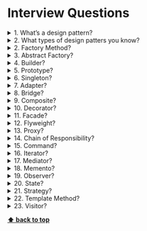 # Interview Questions

<details>
<summary>1. What’s a design pattern?</summary>

> **Answer:**
>
> Design patterns are typical solutions to commonly occurring problems in software design.

</details>

<details>
<summary>2. What types of design patters you know?</summary>

> **Answer:**
>
> -   Creational patterns
> -   Structural patterns
> -   Behavioral patterns

</details>

<details>
<summary>2. Factory Method?</summary>

> **Answer:**
>
> Factory Method is a creational design pattern that provides an interface for creating objects in a superclass,
> but allows subclasses to alter the type of objects that will be created.
>
> ```
> class Dialog is
>    abstract method createButton()
>    method render() is
>        Button okButton = createButton()
>        okButton.onClick(closeDialog)
>        okButton.render()
>
> class WindowsDialog extends Dialog is
>    method createButton() is
>        return new WindowsButton()
>
> class WebDialog extends Dialog is
>    method createButton() is
>        return new HTMLButton()
>
> interface Button is
>    method render()
>    method onClick(f)
>
> class WindowsButton implements Button is
>    method render(a, b) is
>    method onClick(f) is
>
> class HTMLButton implements Button is
>    method render(a, b) is
>    method onClick(f) is
>
>
> class Application is
>    field dialog: Dialog
>
>    method initialize() is
>        config = readApplicationConfigFile()
>
>        if (config.OS == "Windows") then
>            dialog = new WindowsDialog()
>        else if (config.OS == "Web") then
>            dialog = new WebDialog()
>        else
>            throw new Exception("Error! Unknown operating system.")
>    method main() is
>        this.initialize()
>        dialog.render()
> ```

</details>

<details>
<summary>3. Abstract Factory?</summary>

> **Answer:**
>
> Abstract Factory is a creational design pattern that lets you produce families of related objects
> without specifying their concrete classes.
>
> ```
> interface GUIFactory is
>    method createButton():Button
>    method createCheckbox():Checkbox
>
> class WinFactory implements GUIFactory is
>    method createButton():Button is
>        return new WinButton()
>    method createCheckbox():Checkbox is
>        return new WinCheckbox()
>
> class MacFactory implements GUIFactory is
>    method createButton():Button is
>        return new MacButton()
>    method createCheckbox():Checkbox is
>        return new MacCheckbox()
>
> interface Button is
>    method paint()
>
> class WinButton implements Button is
>    method paint() is
>
> class MacButton implements Button is
>    method paint() is
>
> interface Checkbox is
>    method paint()
>
> class WinCheckbox implements Checkbox is
>    method paint() is
>
> class MacCheckbox implements Checkbox is
>    method paint() is
>
> class Application is
>    private field button: Button
>    constructor Application(factory: GUIFactory) is
>        this.factory = factory
>    method createUI() is
>        this.button = factory.createButton()
>    method paint() is
>        button.paint()
>
> class ApplicationConfigurator is
>    method main() is
>        config = readApplicationConfigFile()
>
>        if (config.OS == "Windows") then
>            factory = new WinFactory()
>        else if (config.OS == "Mac") then
>            factory = new MacFactory()
>        else
>            throw new Exception("Error! Unknown operating system.")
>
>        Application app = new Application(factory)
> ```

</details>

<details>
<summary>4. Builder?</summary>

> **Answer:**
>
> Builder is a creational design pattern that lets you construct complex objects step by step. The pattern allows
> you to produce different types and representations of an object using the same construction code.
>
> ```
> class Car is
>
> class Manual is
>
> interface Builder is
>    method reset()
>    method setSeats(...)
>    method setEngine(...)
>    method setTripComputer(...)
>    method setGPS(...)
>
> class CarBuilder implements Builder is
>    private field car:Car
>
>    constructor CarBuilder() is
>        this.reset()
>
>    method reset() is
>        this.car = new Car()
>
>    method setSeats(...) is
>
>    method setEngine(...) is
>
>    method setTripComputer(...) is
>
>    method setGPS(...) is
>
>    method getProduct():Car is
>        product = this.car
>        this.reset()
>        return product
>
> class CarManualBuilder implements Builder is
>    private field manual:Manual
>
>    constructor CarManualBuilder() is
>        this.reset()
>
>    method reset() is
>        this.manual = new Manual()
>
>    method setSeats(...) is
>
>    method setEngine(...) is
>
>    method setTripComputer(...) is
>
>    method setGPS(...) is
>
>    method getProduct():Manual is
>
> class Director is
>    private field builder:Builder
>
>    method setBuilder(builder:Builder)
>        this.builder = builder
>
>    method constructSportsCar(builder: Builder) is
>        builder.reset()
>        builder.setSeats(2)
>        builder.setEngine(new SportEngine())
>        builder.setTripComputer(true)
>        builder.setGPS(true)
>
>    method constructSUV(builder: Builder) is
>
> class Application is
>
>    method makeCar() is
>        director = new Director()
>
>        CarBuilder builder = new CarBuilder()
>        director.constructSportsCar(builder)
>        Car car = builder.getProduct()
>
>        CarManualBuilder builder = new CarManualBuilder()
>        director.constructSportsCar(builder)
>
>        Manual manual = builder.getProduct()
> ```

</details>

<details>
<summary>5. Prototype?</summary>

> **Answer:**
>
> Prototype is a creational design pattern that lets you copy existing objects without making your code dependent on
> their classes.
>
> ```
> abstract class Shape is
>    field X: int
>    field Y: int
>    field color: string
>
>    constructor Shape() is
>
>    constructor Shape(source: Shape) is
>        this()
>        this.X = source.X
>        this.Y = source.Y
>        this.color = source.color
>
>    abstract method clone():Shape
>
> class Rectangle extends Shape is
>    field width: int
>    field height: int
>
>    constructor Rectangle(source: Rectangle) is
>        super(source)
>        this.width = source.width
>        this.height = source.height
>
>    method clone():Shape is
>        return new Rectangle(this)
>
>
> class Circle extends Shape is
>    field radius: int
>
>    constructor Circle(source: Circle) is
>        super(source)
>        this.radius = source.radius
>
>    method clone():Shape is
>        return new Circle(this)
>
>
> class Application is
>    field shapes: array of Shape
>
>    constructor Application() is
>        Circle circle = new Circle()
>        circle.X = 10
>        circle.Y = 10
>        circle.radius = 20
>        shapes.add(circle)
>
>        Circle anotherCircle = circle.clone()
>        shapes.add(anotherCircle)
>
>        Rectangle rectangle = new Rectangle()
>        rectangle.width = 10
>        rectangle.height = 20
>        shapes.add(rectangle)
>
>    method businessLogic() is
>        Array shapesCopy = new Array of Shapes.
>
>        foreach (s in shapes) do
>            shapesCopy.add(s.clone())
>
> ```

</details>

<details>
<summary>6. Singleton?</summary>

> **Answer:**
>
> Singleton is a creational design pattern that lets you ensure that a class has only one instance, while
> providing a global access point to this instance.
>
> ```
> class Database is
>    private static field instance: Database
>
>    private constructor Database() is
>
>    public static method getInstance() is
>        if (this.instance == null) then
>            acquireThreadLock() and then
>                if (this.instance == null) then
>                    this.instance = new Database()
>        return this.instance
>
>    public method query(sql) is
>
> class Application is
>    method main() is
>        Database foo = Database.getInstance()
>        foo.query("SELECT ...")
>        Database bar = Database.getInstance()
>        bar.query("SELECT ...")
> ```

</details>

<details>
<summary>7. Adapter?</summary>

> **Answer:**
>
> Adapter is a structural design pattern that allows objects with incompatible interfaces to collaborate.
>
> ```
> class RoundHole is
>    constructor RoundHole(radius) { ... }
>
>    method getRadius() is
>
>    method fits(peg: RoundPeg) is
>        return this.getRadius() >= peg.radius()
>
> class RoundPeg is
>    constructor RoundPeg(radius) { ... }
>
>    method getRadius() is
>
>
> class SquarePeg is
>    constructor SquarePeg(width) { ... }
>
>    method getWidth() is
>
>
> class SquarePegAdapter extends RoundPeg is
>    private field peg: SquarePeg
>
>    constructor SquarePegAdapter(peg: SquarePeg) is
>        this.peg = peg
>
>    method getRadius() is
>        return peg.getWidth() * Math.sqrt(2) / 2
>
>
> hole = new RoundHole(5)
> rpeg = new RoundPeg(5)
> hole.fits(rpeg) // true
>
> small_sqpeg = new SquarePeg(5)
> large_sqpeg = new SquarePeg(10)
> hole.fits(small_sqpeg) // this won't compile (incompatible types)
>
> small_sqpeg_adapter = new SquarePegAdapter(small_sqpeg)
> large_sqpeg_adapter = new SquarePegAdapter(large_sqpeg)
> hole.fits(small_sqpeg_adapter) // true
> hole.fits(large_sqpeg_adapter) // false
> ```

</details>

<details>
<summary>8. Bridge?</summary>

> **Answer:**
>
> ridge is a structural design pattern that lets you split a large class or a set of closely related classes into two
> separate hierarchies—abstraction and implementation—which can be developed independently of each other.
>
> ```
> class RemoteControl is
>    protected field device: Device
>    constructor RemoteControl(device: Device) is
>        this.device = device
>    method togglePower() is
>        if (device.isEnabled()) then
>            device.disable()
>        else
>            device.enable()
>    method volumeDown() is
>        device.setVolume(device.getVolume() - 10)
>    method volumeUp() is
>        device.setVolume(device.getVolume() + 10)
>    method channelDown() is
>        device.setChannel(device.getChannel() - 1)
>    method channelUp() is
>        device.setChannel(device.getChannel() + 1)
>
>
> class AdvancedRemoteControl extends RemoteControl is
>    method mute() is
>        device.setVolume(0)
>
> interface Device is
>    method isEnabled()
>    method enable()
>    method disable()
>    method getVolume()
>    method setVolume(percent)
>    method getChannel()
>    method setChannel(channel)
>
> class Tv implements Device is
>
> class Radio implements Device is
>
>
> // Somewhere in client code.
> tv = new Tv()
> remote = new RemoteControl(tv)
> remote.togglePower()
>
> radio = new Radio()
> remote = new AdvancedRemoteControl(radio)
> ```

</details>

<details>
<summary>9. Composite?</summary>

> **Answer:**
>
> Composite is a structural design pattern that lets you compose objects into tree structures and then work with these
> structures as if they were individual objects.
>
> ```
> interface Graphic is
>    method move(x, y)
>    method draw()
>
> class Dot implements Graphic is
>    field x, y
>
>    constructor Dot(x, y) { ... }
>
>    method move(x, y) is
>        this.x += x, this.y += y
>
>    method draw() is
>
> class Circle extends Dot is
>    field radius
>
>    constructor Circle(x, y, radius) { ... }
>
>    method draw() is
>
> class CompoundGraphic implements Graphic is
>    field children: array of Graphic
>
>    method add(child: Graphic) is
>
>    method remove(child: Graphic) is
>
>    method move(x, y) is
>        foreach (child in children) do
>            child.move(x, y)
>
>    method draw() is
>
> class ImageEditor is
>    method load() is
>        all = new CompoundGraphic()
>        all.add(new Dot(1, 2))
>        all.add(new Circle(5, 3, 10))
>
>    method groupSelected(components: array of Graphic) is
>        group = new CompoundGraphic()
>        group.add(components)
>        all.remove(components)
>        all.add(group)
>        all.draw()
> ```

</details>

<details>
<summary>10. Decorator?</summary>

> **Answer:**
>
> Decorator is a structural design pattern that lets you attach new behaviors to objects by placing these objects inside
> special wrapper objects that contain the behaviors.
>
> ```
> interface DataSource is
>    method writeData(data)
>    method readData():data
>
> class FileDataSource implements DataSource is
>    constructor FileDataSource(filename) { ... }
>
>    method writeData(data) is
>
>    method readData():data is
>
> class DataSourceDecorator implements DataSource is
>    protected field wrappee: DataSource
>
>    constructor DataSourceDecorator(source: DataSource) is
>        wrappee = source
>
>    method writeData(data) is
>        wrappee.writeData(data)
>
>    method readData():data is
>        return wrappee.readData()
>
> class EncryptionDecorator extends DataSourceDecorator is
>    method writeData(data) is
>
>    method readData():data is
>
> class CompressionDecorator extends DataSourceDecorator is
>    method writeData(data) is
>    method readData():data is
>
> class Application is
>    method dumbUsageExample() is
>        source = new FileDataSource("somefile.dat")
>        source.writeData(salaryRecords)
>
>        source = new CompressionDecorator(source)
>        source.writeData(salaryRecords)
>
>        source = new EncryptionDecorator(source)
>        source.writeData(salaryRecords)
>
> class SalaryManager is
>    field source: DataSource
>
>    constructor SalaryManager(source: DataSource) { ... }
>
>    method load() is
>        return source.readData()
>
>    method save() is
>        source.writeData(salaryRecords)
>
>
> class ApplicationConfigurator is
>    method configurationExample() is
>        source = new FileDataSource("salary.dat")
>        if (enabledEncryption)
>            source = new EncryptionDecorator(source)
>        if (enabledCompression)
>            source = new CompressionDecorator(source)
>
>        logger = new SalaryManager(source)
>        salary = logger.load()
> ```

</details>

<details>
<summary>11. Facade?</summary>

> **Answer:**
>
> Facade is a structural design pattern that provides a simplified interface to a library, a framework, or any other
> complex set of classes.
>
> ```
> class VideoFile
>
> class OggCompressionCodec
>
> class MPEG4CompressionCodec
>
> class CodecFactory
>
> class BitrateReader
>
> class AudioMixer
>
> class VideoConverter is
>    method convert(filename, format):File is
>        file = new VideoFile(filename)
>        sourceCodec = new CodecFactory.extract(file)
>        if (format == "mp4")
>            destinationCodec = new MPEG4CompressionCodec()
>        else
>            destinationCodec = new OggCompressionCodec()
>        buffer = BitrateReader.read(filename, sourceCodec)
>        result = BitrateReader.convert(buffer, destinationCodec)
>        result = (new AudioMixer()).fix(result)
>        return new File(result)
>
> class Application is
>    method main() is
>        convertor = new VideoConverter()
>        mp4 = convertor.convert("youtubevideo.ogg", "mp4")
>        mp4.save()
> ```

</details>

<details>
<summary>12. Flyweight?</summary>

> **Answer:**
>
> Flyweight is a structural design pattern that lets you fit more objects into the available amount of RAM by sharing
> common parts of state between multiple objects instead of keeping all of the data in each object.
>
> ```
> class TreeType is
>    field name
>    field color
>    field texture
>    constructor TreeType(name, color, texture) { ... }
>    method draw(canvas, x, y) is
>
> class TreeFactory is
>    static field treeTypes: collection of tree types
>    static method getTreeType(name, color, texture) is
>        type = treeTypes.find(name, color, texture)
>        if (type == null)
>            type = new TreeType(name, color, texture)
>            treeTypes.add(type)
>        return type
>
> class Tree is
>    field x,y
>    field type: TreeType
>    constructor Tree(x, y, type) { ... }
>    method draw(canvas) is
>        type.draw(canvas, this.x, this.y)
>
> class Forest is
>    field trees: collection of Trees
>
>    method plantTree(x, y, name, color, texture) is
>        type = TreeFactory.getTreeType(name, color, texture)
>        tree = new Tree(x, y, type)
>        trees.add(tree)
>
>    method draw(canvas) is
>        foreach (tree in trees) do
>            tree.draw(canvas)
> ```

</details>

<details>
<summary>13. Proxy?</summary>

> **Answer:**
>
> Proxy is a structural design pattern that lets you provide a substitute or placeholder for another object. A proxy
> controls access to the original object, allowing you to perform something either before or after the request gets
> through to the original object.
>
> ```
> interface ThirdPartyYoutubeLib is
>    method listVideos()
>    method getVideoInfo(id)
>    method downloadVideo(id)
>
> class ThirdPartyYoutubeClass implements ThirdPartyYoutubeLib is
>    method listVideos() is
>
>    method getVideoInfo(id) is
>
>    method downloadVideo(id) is
>
> class CachedYoutubeClass implements ThirdPartyYouTubeLib is
>    private field service: ThirdPartyYouTubeClass
>    private field listCache, videoCache
>    field needReset
>
>    constructor CachedYoutubeClass(service: ThirdPartyYouTubeLib) is
>        this.service = service
>
>    method listVideos() is
>        if (listCache == null || needReset)
>            listCache = service.listVideos()
>        return listCache
>
>    method getVideoInfo(id) is
>        if (videoCache == null || needReset)
>            videoCache = service.getVideoInfo(id)
>        return videoCache
>
>    method downloadVideo(id) is
>        if (!downloadExists(id) || needReset)
>            service.downloadVideo(id)
>
> class YoutubeManager is
>    protected field service: ThirdPartyYouTubeLib
>
>    constructor YoutubeManager(service: ThirdPartyYouTubeLib) is
>        this.service = service
>
>    method renderVideoPage(id) is
>        info = service.getVideoInfo(id)
>
>    method renderListPanel() is
>        list = service.listVideos()
>
>    method reactOnUserInput() is
>        renderVideoPage()
>        renderListPanel()
>
> class Application is
>    method init() is
>        aYouTubeService = new ThirdPartyYouTubeClass()
>        aYouTubeProxy = new CachedYouTubeClass(aYouTubeService)
>        manager = new YouTubeManager(aYouTubeProxy)
>        manager.reactOnUserInput()
> ```

</details>

<details>
<summary>14. Chain of Responsibility?</summary>

> **Answer:**
>
> Chain of Responsibility is a behavioral design pattern that lets you pass requests along a chain of handlers. Upon
> receiving a request, each handler decides either to process the request or to pass it to the next handler in the
> chain.
>
> ```
> interface ComponentWithContextualHelp is
>    method showHelp()
>
>
> abstract class Component implements ComponentWithContextualHelp is
>    field tooltipText: string
>
>    protected field container: Container
>
>    method showHelp() is
>        if (tooltipText != null)
>            // Show tooltip.
>        else
>            container.showHelp()
>
> abstract class Container extends Component is
>    protected field children: array of Component
>
>    method add(child) is
>        children.add(child)
>        child.container = this
>
> class Button extends Component is
>
> class Panel extends Container is
>    field modalHelpText: string
>
>    method showHelp() is
>        if (modalHelpText != null)
>        else
>            super.showHelp()
>
> class Dialog extends Container is
>    field wikiPageURL: string
>
>    method showHelp() is
>        if (wikiPageURL != null)
>        else
>            super.showHelp()
>
> class Application is
>    method createUI() is
>        dialog = new Dialog("Budget Reports")
>        dialog.wikiPageURL = "http://..."
>        panel = new Panel(0, 0, 400, 800)
>        panel.modalHelpText = "This panel does..."
>        ok = new Button(250, 760, 50, 20, "OK")
>        ok.tooltipText = "This is an OK button that..."
>        cancel = new Button(320, 760, 50, 20, "Cancel")
>        // ...
>        panel.add(ok)
>        panel.add(cancel)
>        dialog.add(panel)
>
>    method onF1KeyPress() is
>        component = this.getComponentAtMouseCoords()
>        component.showHelp()
> ```

</details>

<details>
<summary>15. Command?</summary>

> **Answer:**
>
> Command is a behavioral design pattern that turns a request into a stand-alone object that contains all information
> about the request. This transformation lets you parameterize methods with different requests, delay or queue a
> request’s execution, and support undoable operations.
>
> ```
> abstract class Command is
>    protected field app: Application
>    protected field editor: Editor
>    protected field backup: text
>
>    constructor Command(app: Application, editor: Editor) is
>        this.app = app
>        this.editor = editor
>
>    method saveBackup() is
>        backup = editor.text
>
>    method undo() is
>        editor.text = backup
>
>    abstract method execute()
>
>
> class CopyCommand extends Command is
>    method execute() is
>        app.clipboard = editor.getSelection()
>        return false
>
> class CutCommand extends Command is
>    method execute() is
>        saveBackup()
>        app.clipboard = editor.getSelection()
>        editor.deleteSelection()
>        return true
>
> class PasteCommand extends Command is
>    method execute() is
>        saveBackup()
>        editor.replaceSelection(app.clipboard)
>        return true
>
> class UndoCommand extends Command is
>    method execute() is
>        app.undo()
>        return false
>
> class CommandHistory is
>    private field history: array of Command
>
>    method push(c: Command) is
>
>    method pop():Command is
>
>
> class Editor is
>    field text: string
>
>    method getSelection() is
>
>    method deleteSelection() is
>
>    method replaceSelection(text) is
>
>
> class Application is
>    field clipboard: string
>    field editors: array of Editors
>    field activeEditor: Editor
>    field history: CommandHistory
>
>    method createUI() is
>        copy = function() { executeCommand(
>            new CopyCommand(this, activeEditor)) }
>        copyButton.setCommand(copy)
>        shortcuts.onKeyPress("Ctrl+C", copy)
>
>        cut = function() { executeCommand(
>            new CutCommand(this, activeEditor)) }
>        cutButton.setCommand(cut)
>        shortcuts.onKeyPress("Ctrl+X", cut)
>
>        paste = function() { executeCommand(
>            new PasteCommand(this, activeEditor)) }
>        pasteButton.setCommand(paste)
>        shortcuts.onKeyPress("Ctrl+V", paste)
>
>        undo = function() { executeCommand(
>            new UndoCommand(this, activeEditor)) }
>        undoButton.setCommand(undo)
>        shortcuts.onKeyPress("Ctrl+Z", undo)
>
>    method executeCommand(command) is
>        if (command.execute)
>            history.push(command)
>
>    method undo() is
>        command = history.pop()
>        if (command != null)
>            command.undo()
> ```

</details>

<details>
<summary>16. Iterator?</summary>

> **Answer:**
>
> Iterator is a behavioral design pattern that lets you traverse elements of a collection without exposing its underlying
> representation (list, stack, tree, etc.).
>
> ```
> interface SocialNetwork is
>    method createFriendsIterator(profileId):ProfileIterator
>    method createCoworkersIterator(profileId):ProfileIterator
>
> class Facebook implements SocialNetwork is
>
>    method createFriendsIterator(profileId) is
>        return new FacebookIterator(this, profileId, "friends")
>    method createCoworkersIterator(profileId) is
>        return new FacebookIterator(this, profileId, "coworkers")
>
>
> interface ProfileIterator is
>    method getNext():Profile
>    method hasMore():bool
>
>
> class FacebookIterator implements ProfileIterator is
>    private field facebook: Facebook
>    private field profileId, type: string
>
>    private field currentPosition
>    private field cache: array of Profile
>
>    constructor FacebookIterator(facebook, profileId, type) is
>        this.facebook = facebook
>        this.profileId = profileId
>        this.type = type
>
>    private method lazyInit() is
>        if (cache == null)
>            cache = facebook.socialGraphRequest(profileId, type)
>
>    method getNext() is
>        if (hasMore())
>            currentPosition++
>            return cache[currentPosition]
>
>    method hasMore() is
>        lazyInit()
>        return cache.length < currentPosition
>
> class SocialSpammer is
>    method send(iterator: ProfileIterator, message: string) is
>        while (iterator.hasNext())
>            profile = iterator.getNext()
>            System.sendEmail(profile.getEmail(), message)
>
>
> class Application is
>    field network: SocialNetwork
>    field spammer: SocialSpammer
>
>    method config() is
>        if working with Facebook
>            this.network = new Facebook()
>        if working with LinkedIn
>            this.network = new LinkedIn()
>        this.spammer = new SocialSpammer()
>
>    method sendSpamToFriends(profile) is
>        iterator = network.createFriendsIterator(profile.getId())
>        spammer.send(iterator, "Very important message")
>
>    method sendSpamToCoworkers(profile) is
>        iterator = network.createCoworkersIterator(profile.getId())
>        spammer.send(iterator, "Very important message")
> ```

</details>

<details>
<summary>17. Mediator?</summary>

> **Answer:**
>
> Mediator is a behavioral design pattern that lets you reduce chaotic dependencies between objects. The pattern
> restricts direct communications between the objects and forces them to collaborate only via a mediator object.
>
> ```
> interface Mediator is
>    method notify(sender: Component, event: string)
>
> class AuthenticationDialog implements Mediator is
>    private field title: string
>    private field loginOrRegisterChkBx: Checkbox
>    private field loginUsername, loginPassword: Textbox
>    private field registrationUsername, registrationPassword
>    private field registrationEmail: Textbox
>    private field okBtn, cancelBtn: Button
>
>    constructor AuthenticationDialog() is
>
>    method notify(sender, event) is
>        if (sender == loginOrRegisterChkBx and event == "check")
>            if (loginOrRegisterChkBx.checked)
>                title = "Log in"
>            else
>                title = "Register"
>
>        if (sender == okBtn && event == "click")
>            if (loginOrRegister.checked)
>                if (!found)
>            else
>
> class Component is
>    field dialog: Mediator
>
>    constructor Component(dialog) is
>        this.dialog = dialog
>
>    method click() is
>        dialog.notify(this, "click")
>
>    method keypress() is
>        dialog.notify(this, "keypress")
>
> class Button extends Component is
>
> class Textbox extends Component is
>
> class Checkbox extends Component is
>    method check() is
>        dialog.notify(this, "check")nterface Mediator is
>    method notify(sender: Component, event: string)
>
> class AuthenticationDialog implements Mediator is
>    private field title: string
>    private field loginOrRegisterChkBx: Checkbox
>    private field loginUsername, loginPassword: Textbox
>    private field registrationUsername, registrationPassword
>    private field registrationEmail: Textbox
>    private field okBtn, cancelBtn: Button
>
>    constructor AuthenticationDialog() is
>
>    method notify(sender, event) is
>        if (sender == loginOrRegisterChkBx and event == "check")
>            if (loginOrRegisterChkBx.checked)
>                title = "Log in"
>            else
>                title = "Register"
>
>        if (sender == okBtn && event == "click")
>            if (loginOrRegister.checked)
>                if (!found)
>            else
>
> class Component is
>    field dialog: Mediator
>
>    constructor Component(dialog) is
>        this.dialog = dialog
>
>    method click() is
>        dialog.notify(this, "click")
>
>    method keypress() is
>        dialog.notify(this, "keypress")
>
> class Button extends Component is
>    // ...
>
> class Textbox extends Component is
>    // ...
>
> class Checkbox extends Component is
>    method check() is
>        dialog.notify(this, "check")
> ```

</details>

<details>
<summary>18. Memento?</summary>

> **Answer:**
>
> Memento is a behavioral design pattern that lets you save and restore the previous state of an object without
> revealing the details of its implementation.
>
> ```
> class Editor is
>    private field text, curX, curY, selectionWidth
>
>    method setText(text) is
>        this.text = text
>
>    method setCursor(x, y) is
>        this.curX = curX
>        this.curY = curY
>
>    method setSelectionWidth(width) is
>        this.selectionWidth = width
>
>    method createSnapshot():Snapshot is
>        return new Snapshot(this, text, curX, curY, selectionWidth)
>
> class Snapshot is
>    private field editor: Editor
>    private field text, curX, curY, selectionWidth
>
>    constructor Snapshot(editor, text, curX, curY, selectionWidth) is
>        this.editor = editor
>        this.text = text
>        this.curX = curX
>        this.curY = curY
>        this.selectionWidth = selectionWidth
>
>    method restore() is
>        editor.setText(text)
>        editor.setCursor(curX, curY)
>        editor.setSelectionWidth(selectionWidth)
>
> class Command is
>    private field backup: Snapshot
>
>    method makeBackup() is
>        backup = editor.createSnapshot()
>
>    method undo() is
>        if (backup != null)
>            backup.restore()
> ```

</details>

<details>
<summary>19. Observer?</summary>

> **Answer:**
>
> Observer is a behavioral design pattern that lets you define a subscription mechanism to notify multiple objects about
> any events that happen to the object they’re observing.
>
> ```
> class EventManager is
>    private field listeners: hash map of event types and listeners
>
>    method subscribe(eventType, listener) is
>        listeners.add(eventType, listener)
>
>    method unsubscribe(eventType, listener) is
>        listeners.remove(eventType, listener)
>
>    method notify(eventType, data) is
>        foreach (listener in listeners.of(eventType)) do
>            listener.update(data)
>
> class Editor is
>    private field events: EventManager
>    private field file: File
>
>    constructor Editor() is
>        events = new EventManager()
>
>    method openFile(path) is
>        this.file = new File(path)
>        events.notify("open", file.name)
>
>    method saveFile() is
>        file.write()
>        events.notify("save", file.name)
>
>
>
> interface EventListener is
>    method update(filename)
>
> class LoggingListener implements EventListener is
>    private field log: File
>    private field message
>
>    constructor LoggingListener(log_filename, message) is
>        this.log = new File(log_filename)
>        this.message = message
>
>    method update(filename) is
>        log.write(replace('%s',filename,message))
>
> class EmailAlertsListener implements EventListener is
>    private field email: string
>
>    constructor EmailAlertsListener(email, message) is
>        this.email = email
>        this.message = message
>
>    method update(filename) is
>        system.email(email, replace('%s',filename,message))
>
>
> class Application is
>    method config() is
>        editor = new TextEditor()
>
>        logger = new LoggingListener(
>            "/path/to/log.txt",
>            "Someone has opened the file: %s");
>        editor.events.subscribe("open", logger)
>
>        emailAlerts = new EmailAlertsListener(
>            "admin@example.com",
>            "Someone has changed the file: %s")
>        editor.events.subscribe("save", emailAlerts)
> ```

</details>

<details>
<summary>20. State?</summary>

> **Answer:**
>
> State is a behavioral design pattern that lets an object alter its behavior when its internal state changes.
> It appears as if the object changed its class.
>
> ```
> class AudioPlayer is
>    field state: State
>    field UI, volume, playlist, currentSong
>
>    constructor AudioPlayer() is
>        this.state = new ReadyState(this)
>
>        UI = new UserInterface()
>        UI.lockButton.onClick(this.clickLock)
>        UI.playButton.onClick(this.clickPlay)
>        UI.nextButton.onClick(this.clickNext)
>        UI.prevButton.onClick(this.clickPrevious)
>
>    method changeState(state: State) is
>        this.state = state
>
>    method clickLock() is
>        state.clickLock()
>    method clickPlay() is
>        state.clickPlay()
>    method clickNext() is
>        state.clickNext()
>    method clickPrevious() is
>        state.clickPrevious()
>
>    method startPlayback() is
>        // ...
>    method stopPlayback() is
>        // ...
>    method nextSong() is
>        // ...
>    method previousSong() is
>        // ...
>    method fastForward(time) is
>        // ...
>    method rewind(time) is
>        // ...
>
> abstract class State is
>    protected field player: AudioPlayer
>
>    constructor State(player) is
>        this.player = player
>
>    abstract method clickLock()
>    abstract method clickPlay()
>    abstract method clickNext()
>    abstract method clickPrevious()
>
> class LockedState extends State is
>
>    method clickLock() is
>        if (player.playing)
>            player.changeState(new PlayingState(player))
>        else
>            player.changeState(new ReadyState(player))
>
>    method clickPlay() is
>        // Locked, so do nothing.
>
>    method clickNext() is
>        // Locked, so do nothing.
>
>    method clickPrevious() is
>        // Locked, so do nothing.
>
>
> class ReadyState extends State is
>    method clickLock() is
>        player.changeState(new LockedState(player))
>
>    method clickPlay() is
>        player.startPlayback()
>        player.changeState(new PlayingState(player))
>
>    method clickNext() is
>        player.nextSong()
>
>    method clickPrevious() is
>        player.previousSong()
>
>
> class PlayingState extends State is
>    method clickLock() is
>        player.changeState(new LockedState(player))
>
>    method clickPlay() is
>        player.stopPlayback()
>        player.changeState(new ReadyState(player))
>
>    method clickNext() is
>        if (event.doubleclick)
>            player.nextSong()
>        else
>            player.fastForward(5)
>
>    method clickPrevious() is
>        if (event.doubleclick)
>            player.previous()
>        else
>            player.rewind(5)
> ```

</details>

<details>
<summary>21. Strategy?</summary>

> **Answer:**
>
> Strategy is a behavioral design pattern that lets you define a family of algorithms, put each of them into a separate
> class, and make their objects interchangeable.
>
> ```
> interface Strategy is
>    method execute(a, b)
>
> class ConcreteStrategyAdd implements Strategy is
>    method execute(a, b) is
>        return a + b
>
> class ConcreteStrategySubtract implements Strategy is
>    method execute(a, b) is
>        return a - b
>
> class ConcreteStrategyMultiply implements Strategy is
>    method execute(a, b) is
>        return a * b
>
> class Context is
>    private strategy: Strategy
>
>    method setStrategy(Strategy strategy) is
>        this.strategy = strategy
>
>    method executeStrategy(int a, int b) is
>        return strategy.execute(a, b)
>
>
> class ExampleApplication is
>    method main() is
>        Create context object.
>
>        Read first number.
>        Read last number.
>        Read the desired action from user input.
>
>        if (action == addition) then
>            context.setStrategy(new ConcreteStrategyAdd())
>
>        if (action == subtraction) then
>            context.setStrategy(new ConcreteStrategySubtract())
>
>        if (action == multiplication) then
>            context.setStrategy(new ConcreteStrategyMultiply())
>
>        result = context.executeStrategy(First number, Second number)
>
>        Print result.
> ```

</details>

<details>
<summary>22. Template Method?</summary>

> **Answer:**
>
> Template Method is a behavioral design pattern that defines the skeleton of an algorithm in the superclass but lets
> subclasses override specific steps of the algorithm without changing its structure.
>
> ```
> class GameAI is
>    method turn() is
>        collectResources()
>        buildStructures()
>        buildUnits()
>        attack()
>
>    method collectResources() is
>        foreach (s in this.builtStructures) do
>            s.collect()
>
>    abstract method buildStructures()
>    abstract method buildUnits()
>
>    method attack() is
>        enemy = closestEnemy()
>        if (enemy == null)
>            sendScouts(map.center)
>        else
>            sendWarriors(enemy.position)
>
>    abstract method sendScouts(position)
>    abstract method sendWarriors(position)
>
> class OrcsAI extends GameAI is
>    method buildStructures() is
>        if (there are some resources) then
>
>    method buildUnits() is
>        if (there are plenty of resources) then
>            if (there are no scouts)
>            else
>
>    method sendScouts(position) is
>        if (scouts.length > 0) then
>            // Send scouts to position.
>
>    method sendWarriors(position) is
>        if (warriors.length > 5) then
>            // Send warriors to position.
>
> class MonstersAI extends GameAI is
>    method collectResources() is
>        // Monsters don't collect resources.
>
>    method buildStructures() is
>        // Monsters don't build structures.
>
>    method buildUnits() is
> ```

</details>

<details>
<summary>23. Visitor?</summary>

> **Answer:**
>
> Visitor is a behavioral design pattern that lets you separate algorithms from the objects on which they operate.
>
> ```
> interface Shape is
>    method move(x, y)
>    method draw()
>    method accept(v: Visitor)
>
> class Dot extends Shape is
>
>    method accept(v: Visitor) is
>        v.visitDot(this)
>
> class Circle extends Dot is
>    method accept(v: Visitor) is
>        v.visitCircle(this)
>
> class Rectangle extends Shape is
>    method accept(v: Visitor) is
>        v.visitRectangle(this)
>
> class CompoundShape implements Shape is
>    method accept(v: Visitor) is
>        v.visitCompoundShape(this)
>
> interface Visitor is
>    method visitDot(d: Dot)
>    method visitCircle(c: Circle)
>    method visitRectangle(r: Rectangle)
>    method visitCompoundShape(cs: CompoundShape)
>
> class XMLExportVisitor is
>    method visitDot(d: Dot) is
>
>    method visitCircle(c: Circle) is
>
>    method visitRectangle(r: Rectangle) is
>
>    method visitCompoundShape(cs: CompoundShape) is
>
>
> class Application is
>    field allShapes: array of Shapes
>
>    method export() is
>        exportVisitor = new XMLExportVisitor()
>
>        foreach (shape in allShapes) do
>            shape.accept(exportVisitor)
> ```

</details>

**[⬆ back to top](#interview-questions)**
